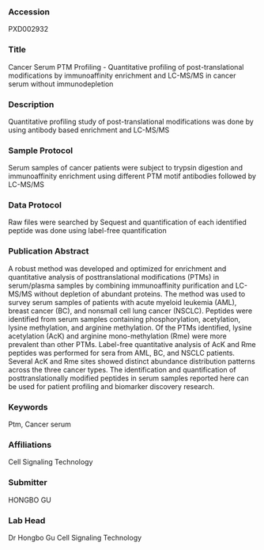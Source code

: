 ### Accession
PXD002932

### Title
Cancer Serum PTM Profiling -  Quantitative profiling of post-translational modifications by immunoaffinity enrichment and LC-MS/MS in cancer serum without immunodepletion

### Description
Quantitative profiling study of post-translational modifications was done by using antibody based enrichment and LC-MS/MS

### Sample Protocol
Serum samples of cancer patients were subject to trypsin digestion and immunoaffinity enrichment using different PTM motif antibodies followed by LC-MS/MS

### Data Protocol
Raw files were searched by Sequest and quantification of each identified peptide was done using label-free quantification

### Publication Abstract
A robust method was developed and optimized for enrichment and quantitative analysis of posttranslational modifications (PTMs) in serum/plasma samples by combining immunoaffinity purification and LC-MS/MS without depletion of abundant proteins. The method was used to survey serum samples of patients with acute myeloid leukemia (AML), breast cancer (BC), and nonsmall cell lung cancer (NSCLC). Peptides were identified from serum samples containing phosphorylation, acetylation, lysine methylation, and arginine methylation. Of the PTMs identified, lysine acetylation (AcK) and arginine mono-methylation (Rme) were more prevalent than other PTMs. Label-free quantitative analysis of AcK and Rme peptides was performed for sera from AML, BC, and NSCLC patients. Several AcK and Rme sites showed distinct abundance distribution patterns across the three cancer types. The identification and quantification of posttranslationally modified peptides in serum samples reported here can be used for patient profiling and biomarker discovery research.

### Keywords
Ptm, Cancer serum

### Affiliations
Cell Signaling Technology

### Submitter
HONGBO GU

### Lab Head
Dr Hongbo Gu
Cell Signaling Technology



